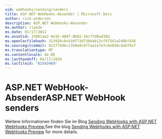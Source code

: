 ```yaml
---
uid: webhooks/sending/senders
title: ASP.NET WebHooks-Absender | Microsoft Docs
author: rick-anderson
description: ASP.NET WebHooks-Absender
ms.author: riande
ms.date: 01/17/2012
ms.assetid: 33001ae2-8e1b-4807-8b02-16c7fd8ad38d
ms.openlocfilehash: 313926c0cb3df73d73b6ab13cf473d1a240bf436
ms.sourcegitcommit: 022f79dbc1350e0c6ffaa1e7e7c6e850cdabf9af
ms.translationtype: MT
ms.contentlocale: de-DE
ms.lasthandoff: 04/17/2020
ms.locfileid: "81543469"
---
```

# <a name="aspnet-webhook-senders"></a><span data-ttu-id="d208d-103">ASP.NET WebHook-Absender</span><span class="sxs-lookup"><span data-stu-id="d208d-103">ASP.NET WebHook senders</span></span>

<span data-ttu-id="d208d-104">Weitere Informationen finden Sie im Blog [Sending WebHooks with ASP.NET WebHooks Preview.](https://devblogs.microsoft.com/aspnet/sending-webhooks-with-asp-net-webhooks-preview/)</span><span class="sxs-lookup"><span data-stu-id="d208d-104">See the blog [Sending WebHooks with ASP.NET WebHooks Preview](https://devblogs.microsoft.com/aspnet/sending-webhooks-with-asp-net-webhooks-preview/) for more details.</span></span>
